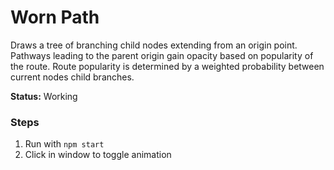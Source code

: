 # Worn Path

Draws a tree of branching child nodes extending from an origin point. Pathways leading to the parent origin gain opacity based on popularity of the route. Route popularity is determined by a weighted probability between current nodes child branches.

**Status:** Working

### Steps

1. Run with `npm start`
1. Click in window to toggle animation